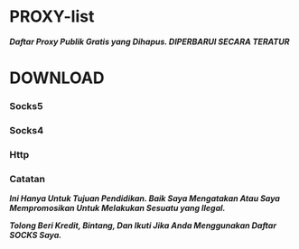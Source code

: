 # PROXY-list
***Daftar Proxy Publik Gratis yang Dihapus. DIPERBARUI SECARA TERATUR***

# DOWNLOAD

<h3 align="left">Socks5</h3>

<h3 align="left">Socks4</h3>

<h3 align="left">Http</h3>


<h3 align="left">Catatan</h3>

***Ini Hanya Untuk Tujuan Pendidikan. Baik Saya Mengatakan Atau Saya Mempromosikan Untuk Melakukan Sesuatu yang Ilegal.***

___Tolong Beri Kredit, Bintang, Dan Ikuti Jika Anda Menggunakan Daftar SOCKS Saya.___

